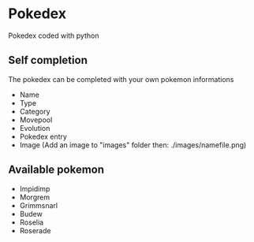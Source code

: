 # Pokedex
Pokedex coded with python

## Self completion
The pokedex can be completed with your own pokemon informations 
* Name
* Type 
* Category
* Movepool 
* Evolution 
* Pokedex entry
* Image (Add an image to "images" folder then: ./images/namefile.png)

## Available pokemon 
* Impidimp
* Morgrem
* Grimmsnarl
* Budew
* Roselia
* Roserade

